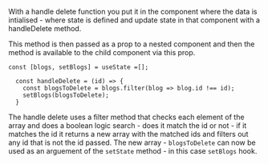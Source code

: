 With a handle delete function you put it in the component where the data is intialised - where state is defined and update state in that component with a handleDelete method.

This method is then passed as a prop to a nested component and then the method is available to the child component via this prop.

```
const [blogs, setBlogs] = useState =[];

  const handleDelete = (id) => {
    const blogsToDelete = blogs.filter(blog => blog.id !== id);
    setBlogs(blogsToDelete);
  }
```

The handle delete uses a filter method that checks each element of the array and does a boolean logic search - does it match the id or not - if it matches the id it returns a new array with the matched ids and filters out any id that is not the id passed. The new array - `blogsToDelete` can now be used as an arguement of the `setState` method - in this case `setBlogs` hook.
